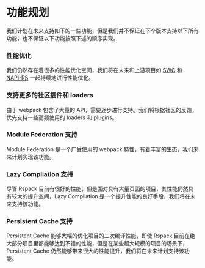 # 功能规划

我们计划在未来支持如下的一些功能，但是我们并不保证在下个版本支持以下所有功能，也不保证以下功能按照下述的顺序实现。

### 性能优化

我们仍然存在着很多的性能优化空间，我们将在未来和上游项目如 [SWC](https://github.com/swc-project/swc) 和 [NAPI-RS](https://github.com/napi-rs/napi-rs) 一起持续地进行性能优化。

### 支持更多的社区插件和 loaders

由于 webpack 包含了大量的 API，需要逐步进行支持。我们将根据社区的反馈，优先支持一些高频使用的 loaders 和 plugins。

### Module Federation 支持

Module Federation 是一个广受使用的 webpack 特性，有着丰富的生态，我们未来计划实现该功能。

### Lazy Compilation 支持

尽管 Rspack 目前有很好的性能，但是面对具有大量页面的项目，其性能仍然具有较大的提升空间，Lazy Compilation 是一个提升性能的良好手段，我们将在未来支持该功能。

### Persistent Cache 支持

Persistent Cache 能够大幅的优化项目的二次编译性能，即使 Rspack 目前在绝大部分项目里都能够达到不错的性能，但是在某些超大规模的项目的场景下，Persistent Cache 仍然能够带来很大的性能提升，我们将在未来计划支持该功能。
